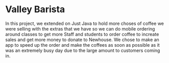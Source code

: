 # Valley Barista
 In this project, we extended on Just Java to hold more choses of coffee we were selling with the extras that we have so we can do mobile ordering around classes to get more Staff and students to order coffee to increate sales and get more money to donate to Newhouse. We chose to make an app to speed up the order and make the coffees as soon as possible as it was an extremely busy day due to the large amount to customers coming in.
